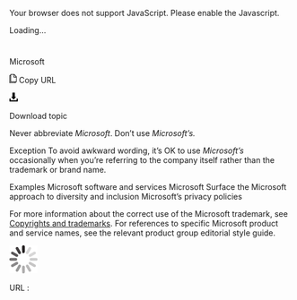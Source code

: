 Your browser does not support JavaScript. Please enable the Javascript.

Loading...

# 

Microsoft

![Copy URL](microsoft_files/Copy.png)
Copy URL

![Download](microsoft_files/Download.png)

Download topic

Never abbreviate *Microsoft*. Don’t use *Microsoft’s.*

Exception To avoid awkward wording, it’s OK to use *Microsoft’s* occasionally when you’re referring to the company itself rather than the trademark or brand name.

Examples
Microsoft software and services
Microsoft Surface
the Microsoft approach to diversity and inclusion
Microsoft’s privacy policies

For more information about the correct use of the Microsoft trademark, see [Copyrights and trademarks](https://worldready.cloudapp.net/Styleguide/Read?id=2700&topicid=26696). For references to specific Microsoft product and service names, see the relevant product group editorial style guide.

![In progress](microsoft_files/activity-large.gif)

URL :
